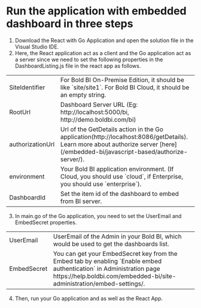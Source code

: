# Run the application with embedded dashboard in three steps

1. Download the React with Go Application and open the solution file in the Visual Studio IDE. 
2. Here, the React application act as a client and the Go application act as a server since we need to set the following properties in the DashboardListing.js file in the react app as follows.
<meta charset="utf-8"/>
<table>
  <tbody>    
    <tr>
        <td align="left">SiteIdentifier</td>
        <td align="left">For Bold BI On-Premise Edition, it should be like `site/site1`. For Bold BI Cloud, it should be an empty string.</td>
    </tr>
    <tr>
        <td align="left">RootUrl</td>
        <td align="left">Dashboard Server URL (Eg: http://localhost:5000/bi, http://demo.boldbi.com/bi)</td>
    </tr>
    <tr>
        <td align="left">authorizationUrl</td>
        <td align="left">Url of the GetDetails action in the Go application(http://localhost:8086/getDetails). Learn more about authorize server [here](/embedded-bi/javascript-based/authorize-server/).</td>
    </tr>
    <tr>
        <td align="left">environment</td>
        <td align="left">Your Bold BI application environment. (If Cloud, you should use `cloud`, if Enterprise, you should use `enterprise`).</td>
    </tr>
    <tr>
        <td align="left">DashboardId</td>
        <td align="left">Set the item id of the dashboard to embed from BI server.</td>
    </tr>
  </tbody>
</table>
 
3. In main.go of the Go application, you need to set the UserEmail and EmbedSecret properties.
<meta charset="utf-8"/>
<table>
  <tbody>
    <tr>
        <td align="left">UserEmail</td>
        <td align="left">UserEmail of the Admin in your Bold BI, which would be used to get the dashboards list.</td>
    </tr>
    <tr>
        <td align="left">EmbedSecret</td>
        <td align="left">You can get your EmbedSecret key from the Embed tab by enabling `Enable embed authentication` in Administration page https://help.boldbi.com/embedded-bi/site-administration/embed-settings/.</td>
    </tr>
  </tbody>
</table>

4. Then, run your Go application and as well as the React App.
